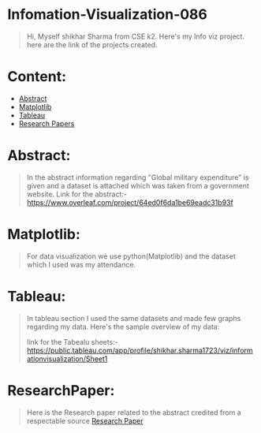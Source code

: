 
# Infomation-Visualization-086
>Hi, Myself shikhar Sharma from CSE k2. Here's my Info viz project.
>here are the link of the projects created.
# Content:
* [Abstract](Abstract)
* [Matplotlib](Matplotlib)
* [Tableau](Tableau)
* [Research Papers](ResearchPaper)

# Abstract:
>In the abstract  information regarding "Global military expenditure" is given and a   dataset is attached which was taken from a government website.
Link for the abstract:-https://www.overleaf.com/project/64ed0f6da1be69eadc31b93f

# Matplotlib: 
>For data visualization we use python(Matplotlib) and the dataset which I used was my attendance.

# Tableau:
>In tableau section I used the same datasets and made few graphs regarding my data.
>Here's the sample overview of my data:
>
>link for the Tabealu sheets:-https://public.tableau.com/app/profile/shikhar.sharma1723/viz/informationvisualization/Sheet1


# ResearchPaper:
>Here is the Research paper related to the abstract credited from a respectable source
>[Research Paper](https://www.unwomen.org/sites/default/files/2022-08/Comparing-military-and-human-security-spending-en.pdf)
